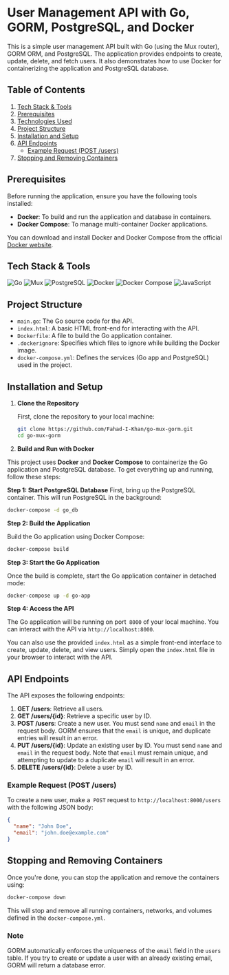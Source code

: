 # User Management API with Go, GORM, PostgreSQL, and Docker

This is a simple user management API built with Go (using the Mux router), GORM ORM, and PostgreSQL. The application provides endpoints to create, update, delete, and fetch users. It also demonstrates how to use Docker for containerizing the application and PostgreSQL database.

## Table of Contents
1. [Tech Stack & Tools](#tech-stack--tools)  
2. [Prerequisites](#prerequisites)  
3. [Technologies Used](#technologies-used)  
4. [Project Structure](#project-structure)  
5. [Installation and Setup](#installation-and-setup)  
6. [API Endpoints](#api-endpoints)  
   - [Example Request (POST /users)](#example-request-post-users)  
7. [Stopping and Removing Containers](#stopping-and-removing-containers)

## Prerequisites

Before running the application, ensure you have the following tools installed:

- **Docker**: To build and run the application and database in containers.
- **Docker Compose**: To manage multi-container Docker applications.

You can download and install Docker and Docker Compose from the official [Docker website](https://www.docker.com/get-started).

## Tech Stack & Tools

![Go](https://img.shields.io/badge/Language-Go-blue) ![Mux](https://img.shields.io/badge/Router-Mux-blue) 
![PostgreSQL](https://img.shields.io/badge/Database-PostgreSQL-blue) ![Docker](https://img.shields.io/badge/Container-Docker-blue) ![Docker Compose](https://img.shields.io/badge/Docker%20Compose-Used-blueviolet)
![JavaScript](https://img.shields.io/badge/Language-JavaScript-yellow)

## Project Structure

- `main.go`: The Go source code for the API.
- `index.html`: A basic HTML front-end for interacting with the API.
- `Dockerfile`: A file to build the Go application container.
- `.dockerignore`: Specifies which files to ignore while building the Docker image.
- `docker-compose.yml`: Defines the services (Go app and PostgreSQL) used in the project.

## Installation and Setup

1. **Clone the Repository**

   First, clone the repository to your local machine:

   ```bash
   git clone https://github.com/Fahad-I-Khan/go-mux-gorm.git
   cd go-mux-gorm
   ```
2. **Build and Run with Docker**

This project uses **Docker** and **Docker Compose** to containerize the Go application and PostgreSQL database. To get everything up and running, follow these steps:

**Step 1: Start PostgreSQL Database**
First, bring up the PostgreSQL container. This will run PostgreSQL in the background:

```bash
docker-compose -d go_db
```
**Step 2: Build the Application**

Build the Go application using Docker Compose:

```bash
docker-compose build
```

**Step 3: Start the Go Application**

Once the build is complete, start the Go application container in detached mode:

```bash
docker-compose up -d go-app
```

**Step 4: Access the API**

The Go application will be running on port` 8000` of your local machine. You can interact with the API via `http://localhost:8000`.

You can also use the provided `index.html` as a simple front-end interface to create, update, delete, and view users. Simply open the `index.html` file in your browser to interact with the API.

## API Endpoints

The API exposes the following endpoints:

1. **GET /users**: Retrieve all users.
2. **GET /users/{id}**: Retrieve a specific user by ID.
3. **POST /users**: Create a new user. You must send `name` and `email` in the request body. GORM ensures that the `email` is unique, and duplicate entries will result in an error.
4. **PUT /users/{id}**: Update an existing user by ID. You must send `name` and `email` in the request body. Note that `email` must remain unique, and attempting to update to a duplicate `email` will result in an error.
5. **DELETE /users/{id}**: Delete a user by ID.

### Example Request (POST /users)

To create a new user, make a` POST` request to `http://localhost:8000/users` with the following JSON body:

```json
{
  "name": "John Doe",
  "email": "john.doe@example.com"
}
```
## Stopping and Removing Containers
Once you're done, you can stop the application and remove the containers using:

```bash
docker-compose down
```
This will stop and remove all running containers, networks, and volumes defined in the `docker-compose.yml`.

### Note 

GORM automatically enforces the uniqueness of the `email` field in the `users` table. If you try to create or update a user with an already existing email, GORM will return a database error.

